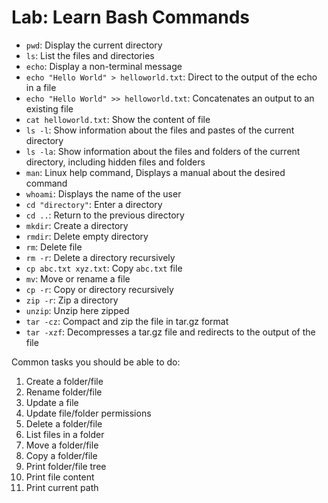 # Lab: Learn Bash Commands

- `pwd`: Display the current directory
- `ls`: List the files and directories
- `echo`: Display a non-terminal message
- `echo "Hello World" > helloworld.txt`: Direct to the output of the echo in a file
- `echo "Hello World" >> helloworld.txt`: Concatenates an output to an existing file
- `cat helloworld.txt`: Show the content of file
- `ls -l`: Show information about the files and pastes of the current directory
- `ls -la`: Show information about the files and folders of the current directory, including hidden files and folders
- `man`: Linux help command, Displays a manual about the desired command
- `whoami`: Displays the name of the user
- `cd "directory"`: Enter a directory
- `cd ..`: Return to the previous directory
- `mkdir`: Create a directory
- `rmdir`: Delete empty directory
- `rm`: Delete file
- `rm -r`: Delete a directory recursively
- `cp abc.txt xyz.txt`: Copy `abc.txt` file
- `mv`: Move or rename a file
- `cp -r`: Copy or directory recursively
- `zip -r`: Zip a directory
- `unzip`: Unzip here zipped
- `tar -cz`: Compact and zip the file in tar.gz format
- `tar -xzf`: Decompresses a tar.gz file and redirects to the output of the file

Common tasks you should be able to do:

1. Create a folder/file
2. Rename folder/file
3. Update a file
4. Update file/folder permissions
5. Delete a folder/file
6. List files in a folder
7. Move a folder/file
8. Copy a folder/file
9. Print folder/file tree
10. Print file content
11. Print current path
